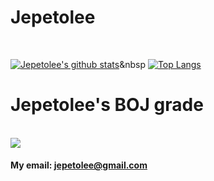 # Jepetolee

<br>

[![Jepetolee's github stats](https://github-readme-stats.vercel.app/api?username=jepetolee)](https://github.com/jepetolee/jepetolee)&nbsp
[![Top Langs](https://github-readme-stats.vercel.app/api/top-langs/?username=jepetolee)](https://github.com/anuraghazra/github-readme-stats)

# Jepetolee's BOJ grade 
<br> 

<img align='center' src="http://mazassumnida.wtf/api/v2/generate_badge?boj=leejeasok05">

<br>

#### My email: jepetolee@gmail.com
